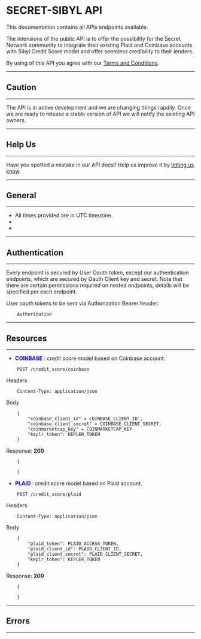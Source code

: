 # SECRET-SIBYL API

This documentation contains all APIs endpoints available.

The intensions of the public API is to offer the possibility for the Secret Network community to integrate their existing Plaid and Coinbase accounts with Sibyl Credit Score model and offer seemless credibility to their lenders.

By using of this API you agree with our [Terms and Conditions](https://).

---
## **Caution**
---
The API is in active development and we are changing things rapdily. Once we are ready to release a stable version of API we will notify the existing API owners.

---
## **Help Us**
---
Have you spotted a mistake in our API docs? Help us improve it by [letting us know](https://).

---
## **General**
---

+ All times provided are in UTC timezone.
+ 
+ 

---
## **Authentication**
---

Every endpoint is secured by User Oauth token, except our authentication endpoints, which are secured by Oauth Client key and secret. Note that there are certain permissions required on nested endpoints, details will be specified per each endpoint.

User oauth tokens to be sent via Authorization Bearer header:

```
    Authorization
```

---
## **Resources**
---

+ <span style="color:blue">**COINBASE**</span> : credit score model based on Coinbase account.

```
    POST /credit_score/coinbase
```

Headers
```
    Content-Type: application/json
```

Body
```
    {
        "coinbase_client_id" = COINBASE_CLIENT_ID',
        "coinbase_client_secret" = COINBASE_CLIENT_SECRET,
        "coinmarketcap_key" = COINMARKETCAP_KEY
        "keplr_token": KEPLER_TOKEN
    }
```

Response: **200**
```
    {
        
    }
```

+ <span style="color:blue">**PLAID**</span> : credit score model based on Plaid account.

```
    POST /credit_score/plaid
```

Headers
```
    Content-Type: application/json
```

Body
```
    {
        "plaid_token": PLAID_ACCESS_TOKEN,
        "plaid_client_id": PLAID_CLIENT_ID,
        "plaid_client_secret": PLAID_CLIENT_SECRET,
        "keplr_token": KEPLER_TOKEN
    }
```

Response: **200**
```
    {
        
    }
```

---
## **Errors**
---
